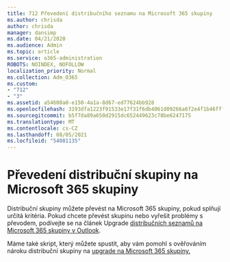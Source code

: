 ```yaml
---
title: 712 Převedení distribučního seznamu na Microsoft 365 skupiny
ms.author: chrisda
author: chrisda
manager: dansimp
ms.date: 04/21/2020
ms.audience: Admin
ms.topic: article
ms.service: o365-administration
ROBOTS: NOINDEX, NOFOLLOW
localization_priority: Normal
ms.collection: Adm_O365
ms.custom:
- "712"
- "3"
ms.assetid: a54600a0-e150-4a1a-8d67-ed77624bb928
ms.openlocfilehash: 3193dfa1223f91533e17f31f6db4061d09266a6f2e4f1b46fffc40f8fb50fda1
ms.sourcegitcommit: b5f7da89a650d2915dc652449623c78be6247175
ms.translationtype: MT
ms.contentlocale: cs-CZ
ms.lasthandoff: 08/05/2021
ms.locfileid: "54081135"
---
```

# <a name="convert-a-distribution-group-to-a-microsoft-365-group"></a>Převedení distribuční skupiny na Microsoft 365 skupiny

Distribuční skupiny můžete převést na Microsoft 365 skupiny, pokud splňují určitá kritéria. Pokud chcete převést skupinu nebo vyřešit problémy s převodem, podívejte se na článek Upgrade [distribučních seznamů na Microsoft 365 skupiny v Outlook](https://docs.microsoft.com/microsoft-365/admin/manage/upgrade-distribution-lists).

Máme také skript, který můžete spustit, aby vám pomohl s ověřováním nároku distribuční skupiny na [upgrade na Microsoft 365 skupiny.](https://aka.ms/DLToM365Group)